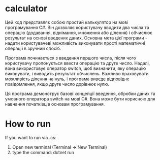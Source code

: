 ﻿# calculator
Цей код представляє собою простий калькулятор на мові програмування C#. Він дозволяє користувачу вводити два числа та операцію (додавання, віднімання, множення або ділення) і обчислює результат на основі введених даних. Основна мета цієї програми - надати користувачеві можливість виконувати прості математичні операції в зручний спосіб.

Програма починається з введення першого числа, після чого користувачу пропонується ввести операцію та друге число. Надалі, вона використовує оператор switch, щоб визначити, яку операцію виконувати, і виводить результат обчислень. Важливо враховувати можливість ділення на нуль, і програма виведе відповідне повідомлення, якщо друге число дорівнює нулю.

Ця програма демонструє базові концепції введення, обробки даних та умовного оператора switch на мові C#. Вона може бути корисною для навчання початківців основам програмування.
# How to run
If you want to run via .cs:
1. Open new terminal (Terminal -> New Terminal)
2. type the command: dotnet run
